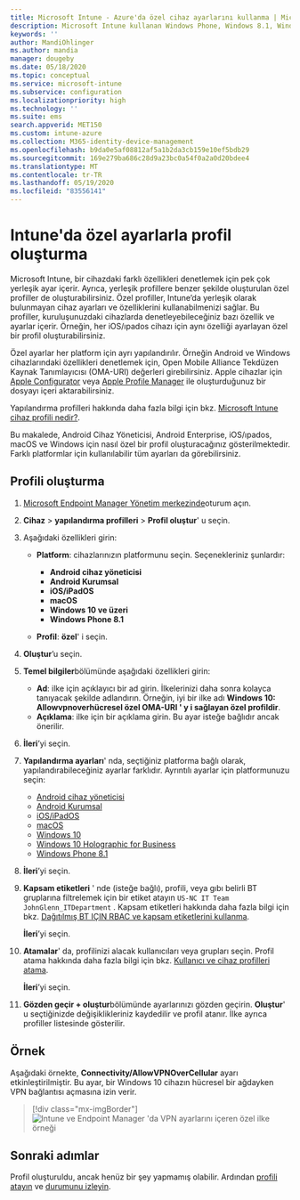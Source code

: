 ```yaml
---
title: Microsoft Intune - Azure'da özel cihaz ayarlarını kullanma | Microsoft Docs
description: Microsoft Intune kullanan Windows Phone, Windows 8.1, Windows 10 ve üzeri, Android Cihaz Yöneticisi, Android Enterprise, macOS ve iOS/ıpados cihazları için özel ayarları kullanmak üzere bir profil ekleyin veya oluşturun.
keywords: ''
author: MandiOhlinger
ms.author: mandia
manager: dougeby
ms.date: 05/18/2020
ms.topic: conceptual
ms.service: microsoft-intune
ms.subservice: configuration
ms.localizationpriority: high
ms.technology: ''
ms.suite: ems
search.appverid: MET150
ms.custom: intune-azure
ms.collection: M365-identity-device-management
ms.openlocfilehash: b9da0e5af08812af5a1b2da3cb159e10ef5bdb29
ms.sourcegitcommit: 169e279ba686c28d9a23bc0a54f0a2a0d20bdee4
ms.translationtype: MT
ms.contentlocale: tr-TR
ms.lasthandoff: 05/19/2020
ms.locfileid: "83556141"
---
```

# <a name="create-a-profile-with-custom-settings-in-intune"></a>Intune'da özel ayarlarla profil oluşturma

Microsoft Intune, bir cihazdaki farklı özellikleri denetlemek için pek çok yerleşik ayar içerir. Ayrıca, yerleşik profillere benzer şekilde oluşturulan özel profiller de oluşturabilirsiniz. Özel profiller, Intune’da yerleşik olarak bulunmayan cihaz ayarları ve özelliklerini kullanabilmenizi sağlar. Bu profiller, kuruluşunuzdaki cihazlarda denetleyebileceğiniz bazı özellik ve ayarlar içerir. Örneğin, her iOS/ıpados cihazı için aynı özelliği ayarlayan özel bir profil oluşturabilirsiniz.

Özel ayarlar her platform için ayrı yapılandırılır. Örneğin Android ve Windows cihazlarındaki özellikleri denetlemek için, Open Mobile Alliance Tekdüzen Kaynak Tanımlayıcısı (OMA-URI) değerleri girebilirsiniz. Apple cihazlar için [Apple Configurator](https://itunes.apple.com/us/app/apple-configurator-2/id1037126344?mt=12) veya [Apple Profile Manager](https://support.apple.com/profile-manager) ile oluşturduğunuz bir dosyayı içeri aktarabilirsiniz.

Yapılandırma profilleri hakkında daha fazla bilgi için bkz. [Microsoft Intune cihaz profili nedir?](device-profiles.md).

Bu makalede, Android Cihaz Yöneticisi, Android Enterprise, iOS/ıpados, macOS ve Windows için nasıl özel bir profil oluşturacağınız gösterilmektedir. Farklı platformlar için kullanılabilir tüm ayarları da görebilirsiniz.

## <a name="create-the-profile"></a>Profili oluşturma

1. [Microsoft Endpoint Manager Yönetim merkezinde](https://go.microsoft.com/fwlink/?linkid=2109431)oturum açın.
2. **Cihaz**  >  **yapılandırma profilleri**  >  **Profil oluştur**' u seçin.
3. Aşağıdaki özellikleri girin:

    - **Platform**: cihazlarınızın platformunu seçin. Seçenekleriniz şunlardır:  

        - **Android cihaz yöneticisi**
        - **Android Kurumsal**
        - **iOS/iPadOS**
        - **macOS**
        - **Windows 10 ve üzeri**
        - **Windows Phone 8.1**

    - **Profil**: **özel**' i seçin.

4. **Oluştur**’u seçin.
5. **Temel bilgiler**bölümünde aşağıdaki özellikleri girin:

    - **Ad**: ilke için açıklayıcı bir ad girin. İlkelerinizi daha sonra kolayca tanıyacak şekilde adlandırın. Örneğin, iyi bir ilke adı **Windows 10: Allowvpnoverhücresel özel OMA-URI ' y i sağlayan özel profildir**.
    - **Açıklama**: ilke için bir açıklama girin. Bu ayar isteğe bağlıdır ancak önerilir.

6. **İleri**’yi seçin.

7. **Yapılandırma ayarları**' nda, seçtiğiniz platforma bağlı olarak, yapılandırabileceğiniz ayarlar farklıdır. Ayrıntılı ayarlar için platformunuzu seçin:

    - [Android cihaz yöneticisi](custom-settings-android.md)
    - [Android Kurumsal](custom-settings-android-for-work.md)
    - [iOS/iPadOS](custom-settings-ios.md)
    - [macOS](custom-settings-macos.md)
    - [Windows 10](custom-settings-windows-10.md)
    - [Windows 10 Holographic for Business](custom-settings-windows-holographic.md)
    - [Windows Phone 8.1](custom-settings-windows-phone-8-1.md)

8. **İleri**’yi seçin.
9. **Kapsam etiketleri** ' nde (isteğe bağlı), profili, veya gıbı belirli BT gruplarına filtrelemek için bir etiket atayın `US-NC IT Team` `JohnGlenn_ITDepartment` . Kapsam etiketleri hakkında daha fazla bilgi için bkz. [Dağıtılmış BT IÇIN RBAC ve kapsam etiketlerini kullanma](../fundamentals/scope-tags.md).

    **İleri**’yi seçin.

10. **Atamalar**' da, profilinizi alacak kullanıcıları veya grupları seçin. Profil atama hakkında daha fazla bilgi için bkz. [Kullanıcı ve cihaz profilleri atama](device-profile-assign.md).

    **İleri**’yi seçin.

11. **Gözden geçir + oluştur**bölümünde ayarlarınızı gözden geçirin. **Oluştur**' u seçtiğinizde değişiklikleriniz kaydedilir ve profil atanır. İlke ayrıca profiller listesinde gösterilir.

## <a name="example"></a>Örnek

Aşağıdaki örnekte, **Connectivity/AllowVPNOverCellular** ayarı etkinleştirilmiştir. Bu ayar, bir Windows 10 cihazın hücresel bir ağdayken VPN bağlantısı açmasına izin verir.

> [!div class="mx-imgBorder"]
> ![Intune ve Endpoint Manager 'da VPN ayarlarını içeren özel ilke örneği](./media/custom-settings-configure/custom-policy-example.png)

## <a name="next-steps"></a>Sonraki adımlar

Profil oluşturuldu, ancak henüz bir şey yapmamış olabilir. Ardından [profili atayın](device-profile-assign.md) ve [durumunu izleyin](device-profile-monitor.md).
